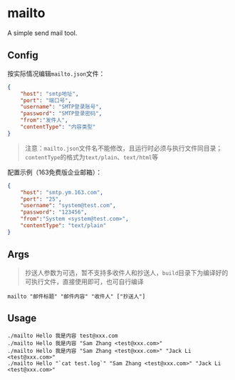 # mailto

A simple send mail tool.

## Config

按实际情况编辑`mailto.json`文件：

```json
{
    "host": "smtp地址",
    "port": "端口号",
    "username": "SMTP登录账号",
    "password": "SMTP登录密码",
    "from":"发件人",
    "contentType": "内容类型"
}
```

>注意：`mailto.json`文件名不能修改，且运行时必须与执行文件同目录；`contentType`的格式为`text/plain`、`text/html`等

配置示例（163免费版企业邮箱）：

```json
{
    "host": "smtp.ym.163.com",
    "port": "25",
    "username": "system@test.com",
    "password": "123456",
    "from":"System <system@test.com>",
    "contentType": "text/plain"
}
```

## Args

> 抄送人参数为可选，暂不支持多收件人和抄送人，`build`目录下为编译好的可执行文件，直接使用即可，也可自行编译

```shell
mailto "邮件标题" "邮件内容" "收件人" ["抄送人"]
```

## Usage

```shell
./mailto Hello 我是内容 test@xxx.com
./mailto Hello 我是内容 "Sam Zhang <test@xxx.com>"
./mailto Hello 我是内容 "Sam Zhang <test@xxx.com>" "Jack Li <test@xxx.com>"
./mailto Hello "`cat test.log`" "Sam Zhang <test@xxx.com>" "Jack Li <test@xxx.com>"
```